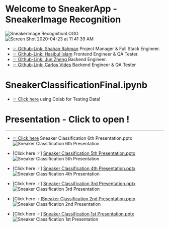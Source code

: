 #  Welcome to SneakerApp - SneakerImage Recognition
![SneakerImage RecognitionLOGO](https://user-images.githubusercontent.com/36207058/80052926-c5437400-84e9-11ea-81d8-99b788665d41.png)
![Screen Shot 2020-04-23 at 11 41 39 AM](https://user-images.githubusercontent.com/36207058/80119260-792f1880-8557-11ea-9fc1-6a557caf703c.png)

* [☞ Github-Link: Shahan Rahman](https://github.com/shahan27)   Project Manager & Full Stack Engineer.
* [☞ Github-Link: Hasibul Islam](https://github.com/hislam000/) Frontend Engineer & QA Tester.
* [☞ Github-Link: Jun Zheng ](https://github.com/JunZheng007)   Backend Engineer.
* [☞ Github-Link: Carlos Vides](https://github.com/cvid2410)    Backend Engineer & QA Tester



# SneakerClassificationFinal.ipynb 
* [☞ Click here](https://colab.research.google.com/drive/1Ks9ul-FR0rLxv8ux7eUQ5iz-UOmh71mg) using Colab for Testing Data!


# Presentation - Click to open !
--------------------------------
* [☞ Click here](https://docs.google.com/presentation/d/1I1uEEsRkp9doiGLHI5QXvXqoGhRagjnzvU4TkwExRoQ/edit?usp=sharing) Sneaker Classification 6th Presentation.pptx
![Sneaker Classification 6th Presentation](https://user-images.githubusercontent.com/36207058/80118533-85ff3c80-8556-11ea-85bd-65004b69aaf6.png)

* [Click here ☞] [Sneaker Classification 5th Presentation.pptx](https://github.com/CcnyUndergraduateCsDegree/SneakerApp/files/4517264/Sneaker.Classification.5th.Presentation.pptx)
![Sneaker Classification 5th Presentation](https://user-images.githubusercontent.com/36207058/80118416-5e0fd900-8556-11ea-90b1-2425f0c46f5a.gif)

* [Click here ☞] [Sneaker Classification 4th Presentation.pptx](https://github.com/CcnyUndergraduateCsDegree/SneakerApp/files/4517262/Sneaker.Classification.4th.Presentation.pptx)
![Sneaker Classification 4th Presentation](https://user-images.githubusercontent.com/36207058/80118157-04a7aa00-8556-11ea-8cb9-c476f6ecdc9e.gif)

* [Click here ☞] [Sneaker Classification 3rd Presentation.pptx](https://github.com/CcnyUndergraduateCsDegree/SneakerApp/files/4517261/Sneaker.Classification.3rd.Presentation.pptx)
![Sneaker Classification 3rd Presentation](https://user-images.githubusercontent.com/36207058/80115506-cf4d8d00-8552-11ea-8710-b5f5cdbb2c65.gif)

* [Click here ☞][Sneaker Classification 2nd Presentation.pptx](https://github.com/CcnyUndergraduateCsDegree/SneakerApp/files/4517260/Sneaker.Classification.2nd.Presentation.pptx)
![Sneaker Classification 2nd Presentation](https://user-images.githubusercontent.com/36207058/80114444-96f97f00-8551-11ea-865e-ec2da8a8051d.gif)

* [Click here ☞] [Sneaker Classification 1st Presentation.pptx](https://github.com/CcnyUndergraduateCsDegree/SneakerApp/files/4517191/Sneaker.Classification.1st.Presentation.pptx)
![Sneaker Classification 1st Presentation](https://user-images.githubusercontent.com/36207058/80105617-d66e9e00-8546-11ea-924a-7e9403f65cd0.gif)
